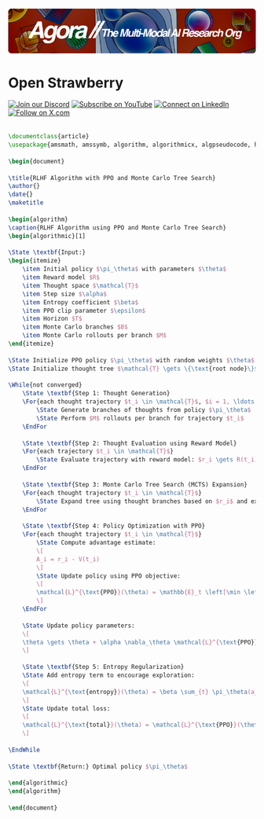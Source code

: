 [![Multi-Modality](agorabanner.png)](https://discord.com/servers/agora-999382051935506503)

# Open Strawberry

[![Join our Discord](https://img.shields.io/badge/Discord-Join%20our%20server-5865F2?style=for-the-badge&logo=discord&logoColor=white)](https://discord.gg/agora-999382051935506503) [![Subscribe on YouTube](https://img.shields.io/badge/YouTube-Subscribe-red?style=for-the-badge&logo=youtube&logoColor=white)](https://www.youtube.com/@kyegomez3242) [![Connect on LinkedIn](https://img.shields.io/badge/LinkedIn-Connect-blue?style=for-the-badge&logo=linkedin&logoColor=white)](https://www.linkedin.com/in/kye-g-38759a207/) [![Follow on X.com](https://img.shields.io/badge/X.com-Follow-1DA1F2?style=for-the-badge&logo=x&logoColor=white)](https://x.com/kyegomezb)


```latex

\documentclass{article}
\usepackage{amsmath, amssymb, algorithm, algorithmicx, algpseudocode, hyperref}

\begin{document}

\title{RLHF Algorithm with PPO and Monte Carlo Tree Search}
\author{}
\date{}
\maketitle

\begin{algorithm}
\caption{RLHF Algorithm using PPO and Monte Carlo Tree Search}
\begin{algorithmic}[1]

\State \textbf{Input:} 
\begin{itemize}
    \item Initial policy $\pi_\theta$ with parameters $\theta$
    \item Reward model $R$
    \item Thought space $\mathcal{T}$
    \item Step size $\alpha$
    \item Entropy coefficient $\beta$
    \item PPO clip parameter $\epsilon$
    \item Horizon $T$
    \item Monte Carlo branches $B$
    \item Monte Carlo rollouts per branch $M$
\end{itemize}

\State Initialize PPO policy $\pi_\theta$ with random weights $\theta$
\State Initialize thought tree $\mathcal{T} \gets \{\text{root node}\}$

\While{not converged}
    \State \textbf{Step 1: Thought Generation}
    \For{each thought trajectory $t_i \in \mathcal{T}$, $i = 1, \ldots, B$}
        \State Generate branches of thoughts from policy $\pi_\theta$
        \State Perform $M$ rollouts per branch for trajectory $t_i$
    \EndFor
    
    \State \textbf{Step 2: Thought Evaluation using Reward Model}
    \For{each trajectory $t_i \in \mathcal{T}$}
        \State Evaluate trajectory with reward model: $r_i \gets R(t_i)$
    \EndFor
    
    \State \textbf{Step 3: Monte Carlo Tree Search (MCTS) Expansion}
    \For{each thought trajectory $t_i \in \mathcal{T}$}
        \State Expand tree using thought branches based on $r_i$ and exploration strategy
    \EndFor
    
    \State \textbf{Step 4: Policy Optimization with PPO}
    \For{each thought trajectory $t_i \in \mathcal{T}$}
        \State Compute advantage estimate: 
        \[
        A_i = r_i - V(t_i)
        \]
        \State Update policy using PPO objective:
        \[
        \mathcal{L}^{\text{PPO}}(\theta) = \mathbb{E}_t \left[\min \left(\frac{\pi_\theta(a_t|s_t)}{\pi_{\theta_{\text{old}}}(a_t|s_t)} A_t, \text{clip}\left( \frac{\pi_\theta(a_t|s_t)}{\pi_{\theta_{\text{old}}}(a_t|s_t)}, 1 - \epsilon, 1 + \epsilon \right) A_t \right) \right]
        \]
    \EndFor
    
    \State Update policy parameters:
    \[
    \theta \gets \theta + \alpha \nabla_\theta \mathcal{L}^{\text{PPO}}(\theta)
    \]
    
    \State \textbf{Step 5: Entropy Regularization}
    \State Add entropy term to encourage exploration:
    \[
    \mathcal{L}^{\text{entropy}}(\theta) = \beta \sum_{t} \pi_\theta(a_t|s_t) \log \pi_\theta(a_t|s_t)
    \]
    \State Update total loss:
    \[
    \mathcal{L}^{\text{total}}(\theta) = \mathcal{L}^{\text{PPO}}(\theta) + \mathcal{L}^{\text{entropy}}(\theta)
    \]

\EndWhile

\State \textbf{Return:} Optimal policy $\pi_\theta$

\end{algorithmic}
\end{algorithm}

\end{document}


```